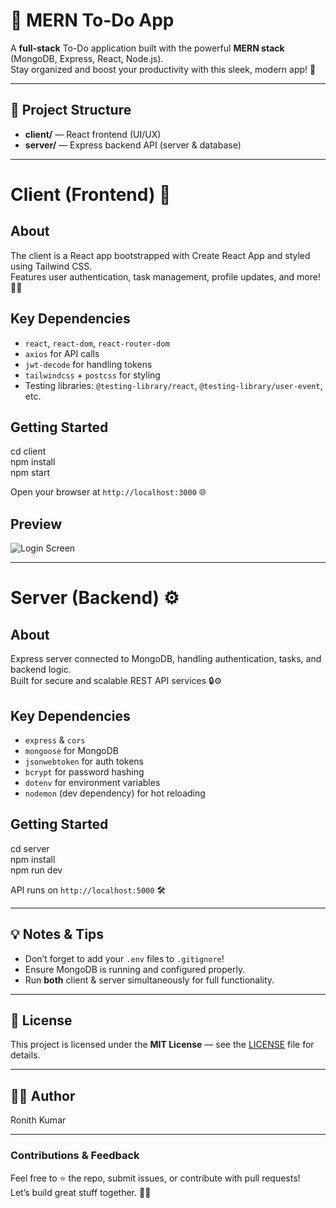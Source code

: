 # 📝 MERN To-Do App

A **full-stack** To-Do application built with the powerful **MERN stack** (MongoDB, Express, React, Node.js).  
Stay organized and boost your productivity with this sleek, modern app! 🚀

---

## 📂 Project Structure

- **client/** — React frontend (UI/UX)  
- **server/** — Express backend API (server & database)

---

# Client (Frontend) 🚀

## About

The client is a React app bootstrapped with Create React App and styled using Tailwind CSS.  
Features user authentication, task management, profile updates, and more! 🔐✅

## Key Dependencies

- `react`, `react-dom`, `react-router-dom`  
- `axios` for API calls  
- `jwt-decode` for handling tokens  
- `tailwindcss` + `postcss` for styling  
- Testing libraries: `@testing-library/react`, `@testing-library/user-event`, etc.

## Getting Started

cd client  
npm install  
npm start  

Open your browser at `http://localhost:3000` 🌐

## Preview

![Login Screen](./client/screenshots/login.png)

---

# Server (Backend) ⚙️

## About

Express server connected to MongoDB, handling authentication, tasks, and backend logic.  
Built for secure and scalable REST API services 🔒⚙️

## Key Dependencies

- `express` & `cors`  
- `mongoose` for MongoDB  
- `jsonwebtoken` for auth tokens  
- `bcrypt` for password hashing   
- `dotenv` for environment variables  
- `nodemon` (dev dependency) for hot reloading  

## Getting Started

cd server  
npm install  
npm run dev  

API runs on `http://localhost:5000` 🛠️

---

## 💡 Notes & Tips

- Don’t forget to add your `.env` files to `.gitignore`!  
- Ensure MongoDB is running and configured properly.  
- Run **both** client & server simultaneously for full functionality.

---

## 📄 License

This project is licensed under the **MIT License** — see the [LICENSE](./LICENSE) file for details.

---

## 👨‍💻 Author

Ronith Kumar

---

### Contributions & Feedback

Feel free to ⭐ the repo, submit issues, or contribute with pull requests!  
Let’s build great stuff together. 🤝🚀
